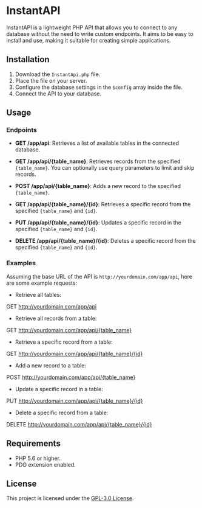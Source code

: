 # InstantAPI

InstantAPI is a lightweight PHP API that allows you to connect to any database without the need to write custom endpoints. It aims to be easy to install and use, making it suitable for creating simple applications.

## Installation

1. Download the `InstantApi.php` file.
2. Place the file on your server.
3. Configure the database settings in the `$config` array inside the file.
4. Connect the API to your database.

## Usage

### Endpoints

- **GET /app/api**: Retrieves a list of available tables in the connected database.

- **GET /app/api/{table_name}**: Retrieves records from the specified `{table_name}`. You can optionally use query parameters to limit and skip records.

- **POST /app/api/{table_name}**: Adds a new record to the specified `{table_name}`.

- **GET /app/api/{table_name}/{id}**: Retrieves a specific record from the specified `{table_name}` and `{id}`.

- **PUT /app/api/{table_name}/{id}**: Updates a specific record in the specified `{table_name}` and `{id}`.

- **DELETE /app/api/{table_name}/{id}**: Deletes a specific record from the specified `{table_name}` and `{id}`.

### Examples

Assuming the base URL of the API is `http://yourdomain.com/app/api`, here are some example requests:

- Retrieve all tables:

GET http://yourdomain.com/app/api

- Retrieve all records from a table:

GET http://yourdomain.com/app/api/{table_name}

- Retrieve a specific record from a table:

GET http://yourdomain.com/app/api/{table_name}/{id}

- Add a new record to a table:

POST http://yourdomain.com/app/api/{table_name}

- Update a specific record in a table:

PUT http://yourdomain.com/app/api/{table_name}/{id}

- Delete a specific record from a table:

DELETE http://yourdomain.com/app/api/{table_name}/{id}

## Requirements

- PHP 5.6 or higher.
- PDO extension enabled.

## License

This project is licensed under the [GPL-3.0 License](LICENSE).
